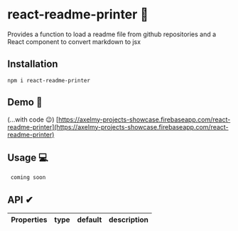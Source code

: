 # react-readme-printer 👋
Provides a function to load a readme file from github repositories and a React component to convert markdown to jsx

## Installation 
`npm i react-readme-printer`

## Demo 👀
(...with code 😉)
[https://axelmy-projects-showcase.firebaseapp.com/react-readme-printer](https://axelmy-projects-showcase.firebaseapp.com/react-readme-printer)

## Usage 💻

```javascript
 coming soon
```

## API ✔

| Properties | type | default | description |
|--|--|--|--|

